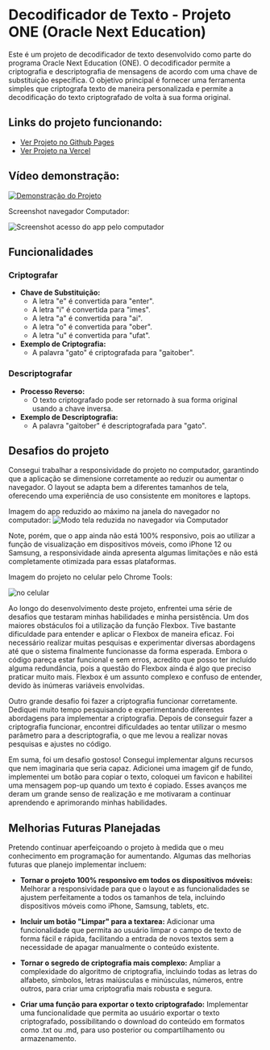 # Decodificador de Texto - Projeto ONE (Oracle Next Education)

Este é um projeto de decodificador de texto desenvolvido como parte do programa Oracle Next Education (ONE). O decodificador permite a criptografia e descriptografia de mensagens de acordo com uma chave de substituição específica. O objetivo principal é fornecer uma ferramenta simples que criptografa texto de maneira personalizada e permite a decodificação do texto criptografado de volta à sua forma original.

## Links do projeto funcionando:
- [Ver Projeto no Github Pages](https://hexdexdev.github.io/challenge-my-decodificador-de-texto/)
- [Ver Projeto na Vercel](https://challenge-five-rho.vercel.app)


## Vídeo demonstração:
[![Demonstração do Projeto](https://img.youtube.com/vi/2D7RIzMQF3M/0.jpg)](https://youtu.be/2D7RIzMQF3M?feature=shared)

Screenshot navegador Computador:

![Screenshot acesso do app pelo computador](./images/Screenshot%202024-08-13%20at%2013-46-39%20Decodificador%20de%20Texto.png)

## Funcionalidades

### Criptografar
- **Chave de Substituição:**
  - A letra "e" é convertida para "enter".
  - A letra "i" é convertida para "imes".
  - A letra "a" é convertida para "ai".
  - A letra "o" é convertida para "ober".
  - A letra "u" é convertida para "ufat".
- **Exemplo de Criptografia:**
  - A palavra "gato" é criptografada para "gaitober".

### Descriptografar
- **Processo Reverso:**
  - O texto criptografado pode ser retornado à sua forma original usando a chave inversa.
- **Exemplo de Descriptografia:**
  - A palavra "gaitober" é descriptografada para "gato".

## Desafios do projeto

Consegui trabalhar a responsividade do projeto no computador, garantindo que a aplicação se dimensione corretamente ao reduzir ou aumentar o navegador. O layout se adapta bem a diferentes tamanhos de tela, oferecendo uma experiência de uso consistente em monitores e laptops. 

Imagem do app reduzido ao máximo na janela do navegador no computador:
![Modo tela reduzida no navegador via Computador](./images/modoreduzido-responsivo-computador.png)


Note, porém, que o app ainda não está 100% responsivo, pois ao utilizar a função de visualização em dispositivos móveis, como iPhone 12 ou Samsung, a responsividade ainda apresenta algumas limitações e não está completamente otimizada para essas plataformas.

Imagem do projeto no celular pelo Chrome Tools:

![no celular](./images/celular.png)

Ao longo do desenvolvimento deste projeto, enfrentei uma série de desafios que testaram minhas habilidades e minha persistência. Um dos maiores obstáculos foi a utilização da função Flexbox. Tive bastante dificuldade para entender e aplicar o Flexbox de maneira eficaz. Foi necessário realizar muitas pesquisas e experimentar diversas abordagens até que o sistema finalmente funcionasse da forma esperada. Embora o código pareça estar funcional e sem erros, acredito que posso ter incluído alguma redundância, pois a questão do Flexbox ainda é algo que preciso praticar muito mais. Flexbox é um assunto complexo e confuso de entender, devido às inúmeras variáveis envolvidas.

Outro grande desafio foi fazer a criptografia funcionar corretamente. Dediquei muito tempo pesquisando e experimentando diferentes abordagens para implementar a criptografia. Depois de conseguir fazer a criptografia funcionar, encontrei dificuldades ao tentar utilizar o mesmo parâmetro para a descriptografia, o que me levou a realizar novas pesquisas e ajustes no código.

Em suma, foi um desafio gostoso! Consegui implementar alguns recursos que nem imaginaria que seria capaz. Adicionei uma imagem gif de fundo, implementei um botão para copiar o texto, coloquei um favicon e habilitei uma mensagem pop-up quando um texto é copiado. Esses avanços me deram um grande senso de realização e me motivaram a continuar aprendendo e aprimorando minhas habilidades.


## Melhorias Futuras Planejadas

Pretendo continuar aperfeiçoando o projeto à medida que o meu conhecimento em programação for aumentando. Algumas das melhorias futuras que planejo implementar incluem:

- **Tornar o projeto 100% responsivo em todos os dispositivos móveis:** Melhorar a responsividade para que o layout e as funcionalidades se ajustem perfeitamente a todos os tamanhos de tela, incluindo dispositivos móveis como iPhone, Samsung, tablets, etc.

- **Incluir um botão "Limpar" para a textarea:** Adicionar uma funcionalidade que permita ao usuário limpar o campo de texto de forma fácil e rápida, facilitando a entrada de novos textos sem a necessidade de apagar manualmente o conteúdo existente.

- **Tornar o segredo de criptografia mais complexo:** Ampliar a complexidade do algoritmo de criptografia, incluindo todas as letras do alfabeto, símbolos, letras maiúsculas e minúsculas, números, entre outros, para criar uma criptografia mais robusta e segura.

- **Criar uma função para exportar o texto criptografado:** Implementar uma funcionalidade que permita ao usuário exportar o texto criptografado, possibilitando o download do conteúdo em formatos como .txt ou .md, para uso posterior ou compartilhamento ou armazenamento.


